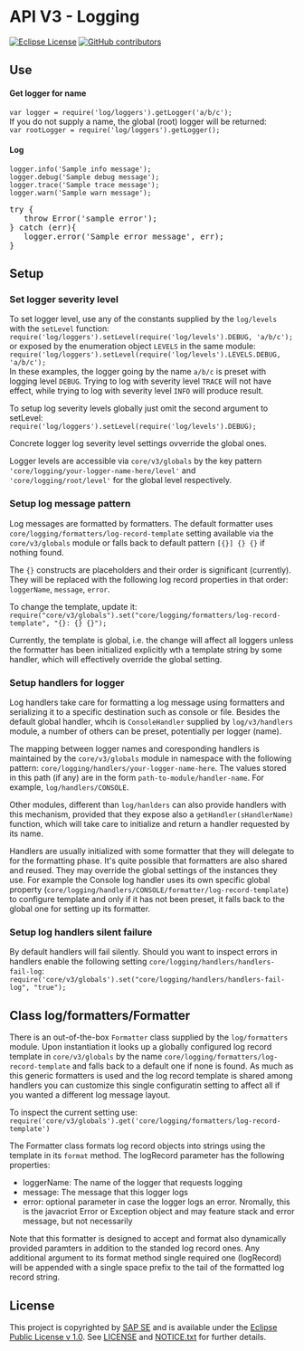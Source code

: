 # API V3 - Logging

[![Eclipse License](http://img.shields.io/badge/license-Eclipse-brightgreen.svg)](LICENSE)
[![GitHub contributors](https://img.shields.io/github/contributors/dirigiblelabs/api-v3-log.svg)](https://github.com/dirigiblelabs/api-v3-log/graphs/contributors)

## Use

#### Get logger for name
`var logger = require('log/loggers').getLogger('a/b/c');`  
If you do not supply a name, the global (root) logger will be returned:  
`var rootLogger = require('log/loggers').getLogger();`

#### Log
`logger.info('Sample info message');`  
`logger.debug('Sample debug message');`  
`logger.trace('Sample trace message');`  
`logger.warn('Sample warn message');`  
<pre>try {
   throw Error('sample error');
} catch (err){
   logger.error('Sample error message', err);
}</pre>

## Setup
### Set logger severity level
To set logger level, use any of the constants supplied by the `log/levels` with the `setLevel` function:  
`require('log/loggers').setLevel(require('log/levels').DEBUG, 'a/b/c');`  
or exposed by the enumeration object `LEVELS` in the same module:  
`require('log/loggers').setLevel(require('log/levels').LEVELS.DEBUG, 'a/b/c');`  
In these examples, the logger going by the name `a/b/c` is preset with logging level `DEBUG`. Trying to log with severity level `TRACE` will not have effect, while trying to log with severity level `INFO` will produce result.  

To setup log severity levels globally just omit the second argument to setLevel:  
`require('log/loggers').setLevel(require('log/levels').DEBUG);`  

Concrete logger log severity level settings ovverride the global ones.

Logger levels are accessible via `core/v3/globals` by the key pattern `'core/logging/your-logger-name-here/level'` and `'core/logging/root/level'` for the global level respectively.

### Setup log message pattern
Log messages are formatted by formatters. The default formatter uses `core/logging/formatters/log-record-template` setting available via the `core/v3/globals` module or falls back to default pattern `[{}] {} {}` if nothing found. 

The `{}` constructs are placeholders and their order is significant (currently). They will be replaced with the following log record properties in that order: `loggerName`, `message`, `error`. 

To change the template, update it:  
`require("core/v3/globals").set("core/logging/formatters/log-record-template", "{}: {} {}");`  

Currently, the template is global, i.e. the change will affect all loggers unless the formatter has been initialized explicitly wth a template string by some handler, which will effectively override the global setting.

### Setup handlers for logger
Log handlers take care for formatting a log message using formatters and serializing it to a specific destination such as console or file. Besides the default global handler, whcih is `ConsoleHandler` supplied by `log/v3/handlers` module, a number of others can be preset, potentially per logger (name).  

The mapping between logger names and coresponding handlers is maintained by the `core/v3/globals` module in namespace with the following pattern: `core/logging/handlers/your-logger-name-here`. The values stored in this path (if any) are in the form `path-to-module/handler-name`. For example, `log/handlers/CONSOLE`.  

Other modules, different than `log/hanlders` can also provide handlers with this mechanism, provided that they expose also a `getHandler(sHandlerName)` function, which will take care to initialize and return a handler requested by its name.  

Handlers are usually initialized with some formatter that they will delegate to for the formatting phase. It's quite possible that formatters are also shared and reused. They may override the global settings of the instances they use. For example the Console log handler uses its own specific global property (`core/logging/handlers/CONSOLE/formatter/log-record-template`) to configure template and only if it has not been preset, it falls back to the global one for setting up its formatter.

### Setup log handlers silent failure
By default handlers will fail silently. Should you want to inspect errors in handlers enable the following setting `core/logging/handlers/handlers-fail-log`:  
`require('core/v3/globals').set("core/logging/handlers/handlers-fail-log", "true");`  

## Class log/formatters/Formatter
There is an out-of-the-box `Formatter` class supplied by the `log/formatters` module. Upon instantiation it looks up a globally configured log record template in `core/v3/globals` by the name `core/logging/formatters/log-record-template` and falls back to a default one if none is found. As much as this generic formatters is used and the log record template is shared among handlers you can customize this single configuratin setting to affect all if you wanted a different log message layout.  

To inspect the current setting use:  
`require('core/v3/globals').get('core/logging/formatters/log-record-template')`  

The Formatter class formats log record objects into strings using the template in its `format` method. The logRecord parameter has the following properties:  
- loggerName: The name of the logger that requests logging
- message: The message that this logger logs
- error: optional parameter in case the logger logs an error. Nromally, this is the javacriot Error or Exception object and may feature stack and error message, but not necessarily  

Note that this formatter is designed to accept and format also dynamically provided paramters in addition to the standed log record ones. Any additional argument to its format method single required one (logRecord) will be appended with a single space prefix to the tail of the formatted log record string.


## License

This project is copyrighted by [SAP SE](http://www.sap.com/) and is available under the [Eclipse Public License v 1.0](https://www.eclipse.org/legal/epl-v10.html). See [LICENSE](LICENSE) and [NOTICE.txt](NOTICE.txt) for further details.

